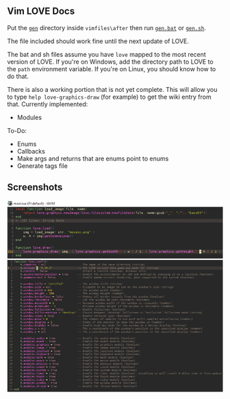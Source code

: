 Vim LOVE Docs
---

Put the [`gen`](src/gen) directory inside `vimfiles\after` then run [`gen.bat`](src/gen/gen.bat) or [`gen.sh`](src/gen/gen.sh).

The file included should work fine until the next update of LOVE.

The bat and sh files assume you have `love` mapped to the most recent version of LOVE. If you're on Windows, add the directory path to LOVE to the `path` environment variable. If you're on Linux, you should know how to do that.

There is also a working portion that is not yet complete. This will allow you to type `help love-graphics-draw` (for example) to get the wiki entry from that. 
Currently implemented:
- Modules

To-Do:
- Enums
- Callbacks
- Make args and returns that are enums point to enums
- Generate tags file

Screenshots
---

![](src/pics/screen1.png)
![](src/pics/screen2.png)
